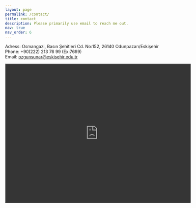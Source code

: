 ```yaml
---
layout: page
permalink: /contact/
title: contact
description: Please primarily use email to reach me out.
nav: true
nav_order: 6
---
```


Adress: Osmangazi, Basın Şehitleri Cd. No:152, 26140 Odunpazarı/Eskişehir <br>
Phone: +90(222) 213 76 99 (Ex:7699)<br>
Email: ozgunsunar@eskisehir.edu.tr <br>

<iframe style="filter: invert(90%)" src="https://www.google.com/maps/embed?pb=!1m18!1m12!1m3!1d3066.5212983789406!2d30.48857209077298!3d39.77285512567433!2m3!1f0!2f0!3f0!3m2!1i1024!2i768!4f13.1!3m3!1m2!1s0x14cc1665b47a749f%3A0xf417445a553d0f89!2sAnadolu%20University%20Porsuk%20Vocational%20School!5e0!3m2!1sen!2str!4v1621332832153!5m2!1sen!2str" width="600" height="450" style="border:0;" allowfullscreen="" loading="lazy"></iframe>

